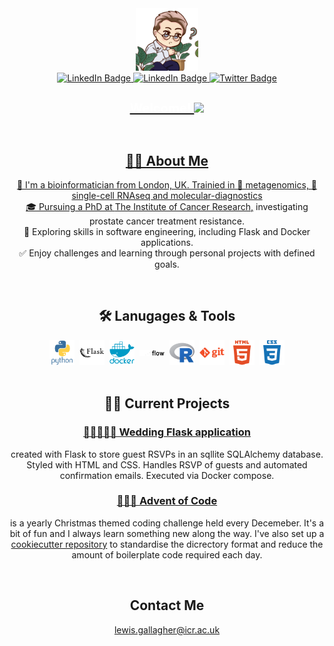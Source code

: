 <div id="header" align="center">
      <img src="chibi.png" width="100px"/>
</div>

<div id="badges" align="center">
    <a href="https://www.linkedin.com/in/lewisgallagher0" target="_blank">
    <img src="https://img.shields.io/badge/LinkedIn-blue?style=for-the-badge&logo=linkedin&logoColor=white" alt="LinkedIn Badge"/>
    <a href="mailto:lewis.gallagher@icr.ac.uk">
    <img src="https://img.shields.io/badge/-Email-green?style=for-the-badge&logoColor=white" alt="LinkedIn Badge"/>
    <a href="https://www.twitter.com/coffeematics" target="_blank">
    <img src="https://img.shields.io/badge/twitter-blue?style=for-the-badge&logo=twitter&logoColor=white" alt="Twitter Badge"/>
</div>
<h1 align="center" style="color:white;font-size:20px;">
    Welcome!
    <img src="https://media.giphy.com/media/hvRJCLFzcasrR4ia7z/giphy.gif" width="20px">
</h1>
<br>
<body>
    <div id="aboutme" align="center">
        <h2>👨‍💻 About Me</h2>
        <p>
            🧬 I'm a bioinformatician from London, UK. Trainied in 🦠 metagenomics, 🧫 single-cell RNAseq and molecular-diagnostics<br>
            🎓 Pursuing a PhD at <a href="https://www.icr.ac.uk/" target="_blank">The Institute of Cancer Research,</a> investigating prostate cancer treatment resistance.<br>
            🔎 Exploring skills in software engineering, including Flask and Docker applications.<br>
            ✅ Enjoy challenges and learning through personal projects with defined goals.
        </p>
    </div>
    <br>
    <div align="center">
        <h2>🛠 Lanugages & Tools</h2>
        <img src="https://raw.githubusercontent.com/devicons/devicon/1119b9f84c0290e0f0b38982099a2bd027a48bf1/icons/python/python-original-wordmark.svg" title="Python" alt="Python" width="40" height="40"/>&nbsp;
        <img src="https://raw.githubusercontent.com/devicons/devicon/1119b9f84c0290e0f0b38982099a2bd027a48bf1/icons/flask/flask-original-wordmark.svg" title="Flask" alt="Flask" width="40" height="40"/>&nbsp;
        <img src="https://raw.githubusercontent.com/devicons/devicon/1119b9f84c0290e0f0b38982099a2bd027a48bf1/icons/docker/docker-plain-wordmark.svg" title="docker" alt="docker" width="40" height="40"/>&nbsp;
        <img src="https://github.com/nextflow-io/nextflow/blob/master/docs/images/nextflow-logo.png?raw=true" title="nextflow" alt="nextflow" width="40" style="position:relative;top:-15px" height="9"/>&nbsp;
        <img src="https://raw.githubusercontent.com/devicons/devicon/1119b9f84c0290e0f0b38982099a2bd027a48bf1/icons/r/r-original.svg" title="R" alt="R" width="40" height="40"/>&nbsp;
        <img src="https://raw.githubusercontent.com/devicons/devicon/1119b9f84c0290e0f0b38982099a2bd027a48bf1/icons/git/git-plain-wordmark.svg" title="git" alt="git" width="40" height="40"/>&nbsp;
        <img src="https://raw.githubusercontent.com/devicons/devicon/1119b9f84c0290e0f0b38982099a2bd027a48bf1/icons/html5/html5-plain-wordmark.svg" title="html5" alt="html5" width="40" height="40"/>&nbsp;
        <img src="https://raw.githubusercontent.com/devicons/devicon/1119b9f84c0290e0f0b38982099a2bd027a48bf1/icons/css3/css3-plain-wordmark.svg" title="css3" alt="css3" width="40" height="40"/>
    </div>
    <br>
    <div id="projects" align="center">
        <h2>👷‍♂️ Current Projects</h2>
        <p>
            <h3><a href="https://github.com/Lewis-Gallagher/wedding-website">👰🏽‍♀️🤵‍♂️ Wedding Flask application</a></h3>
            created with Flask to store guest RSVPs in an sqllite SQLAlchemy database. Styled with HTML and CSS. Handles RSVP of guests and automated confirmation emails. Executed via Docker compose.
            <br>
            <h3><a href="https://github.com/Lewis-Gallagher/advent-of-code">🎅🏻🎄 Advent of Code</a></h3>
            is a yearly Christmas themed coding challenge held every Decemeber.  It's a bit of fun and I always learn something new along the way.  I've also set up a <a href="https://github.com/Lewis-Gallagher/advent-of-code-cookiecutter">cookiecutter repository</a> to standardise the dicrectory format and reduce the amount of boilerplate code required each day.
        </p>
    </div>
    <br>
    <div id="contact" align="center">
        <h2>Contact Me</h2>
        <a href="mailto:lewis.gallagher@icr.ac.uk">lewis.gallagher@icr.ac.uk</a><br>    
    </div>
</body>
